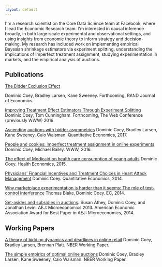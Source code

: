 ```yaml
---
layout: default
---
```


I'm a research scientist on the Core Data Science team at Facebook, where I lead the Economic Research team. I'm interested in causal inference broadly, in both large-scale experimental and observational settings, and using insights from economic theory to inform strategy and decision-making. My research has included work on implementing empirical Bayesian shrinkage estimators via experiment splitting, understanding the implications of imperfect treatment assignment, studying experimentation in markets, and the empirical analysis of auctions.


## Publications
[The Bidder Exclusion Effect](https://www.nber.org/papers/w20523.pdf)

Dominic Coey, Bradley Larsen, Kane Sweeney. Forthcoming, RAND Journal of Economics.

[Improving Treatment Effect Estimators Through Experiment Splitting]()
Dominic Coey, Tom Cunningham. Forthcoming, The Web Conference (previously WWW) 2019.

[Ascending auctions with bidder asymmetries](https://onlinelibrary.wiley.com/doi/pdf/10.3982/QE474)
Dominic Coey, Bradley Larsen, Kane Sweeney, Caio Waisman. Quantitative Economics, 2017.

[People and cookies: Imperfect treatment assignment in online experiments](http://gdac.uqam.ca/WWW2016-Proceedings/proceedings/p1103.pdf)
Dominic Coey, Michael Bailey. WWW, 2016.

[The effect of Medicaid on health care consumption of young adults](https://onlinelibrary.wiley.com/doi/abs/10.1002/hec.3042)
Dominic Coey. Health Economics, 2015.

[Physicians’ Financial Incentives and Treatment Choices in Heart Attack Management](https://onlinelibrary.wiley.com/doi/pdf/10.3982/QE365)
Dominic Coey. Quantitative Economics, 2014.

[Why marketplace experimentation is harder than it seems: The role of test-control interference](https://dl.acm.org/citation.cfm?id=2602837)
Thomas Blake, Dominic Coey. EC, 2014.

[Set-asides and subsidies in auctions](https://web.stanford.edu/~jdlevin/Papers/Subsidies.pdf).
Susan Athey, Dominic Coey, and Jonathan Levin. AEJ: Microeconomics 2013. 
American Economic Association Award for Best Paper in AEJ: Microeconomics, 2014.

## Working Papers

[A theory of bidding dynamics and deadlines in online retail](https://www.nber.org/papers/w22038.pdf)
Dominic Coey, Bradley Larsen, Brennan Platt. NBER Working Paper.

[The simple empirics of optimal online auctions](https://web.stanford.edu/~bjlarsen/optimal_online_auctions.pdf)
Dominic Coey, Bradley Larsen, Kane Sweeney, Caio Waisman. NBER Working Paper.
